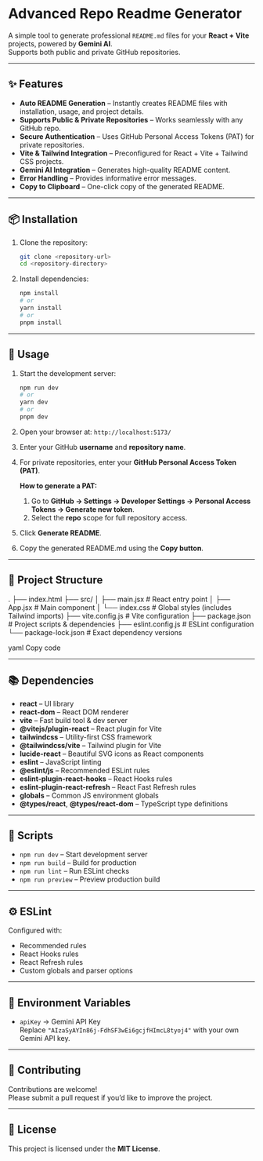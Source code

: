 # Advanced Repo Readme Generator

A simple tool to generate professional `README.md` files for your **React + Vite** projects, powered by **Gemini AI**.  
Supports both public and private GitHub repositories.

---

## ✨ Features

- **Auto README Generation** – Instantly creates README files with installation, usage, and project details.  
- **Supports Public & Private Repositories** – Works seamlessly with any GitHub repo.  
- **Secure Authentication** – Uses GitHub Personal Access Tokens (PAT) for private repositories.  
- **Vite & Tailwind Integration** – Preconfigured for React + Vite + Tailwind CSS projects.  
- **Gemini AI Integration** – Generates high-quality README content.  
- **Error Handling** – Provides informative error messages.  
- **Copy to Clipboard** – One-click copy of the generated README.  

---

## 📦 Installation

1. Clone the repository:

    ```bash
    git clone <repository-url>
    cd <repository-directory>
    ```

2. Install dependencies:

    ```bash
    npm install
    # or
    yarn install
    # or
    pnpm install
    ```

---

## 🚀 Usage

1. Start the development server:

    ```bash
    npm run dev
    # or
    yarn dev
    # or
    pnpm dev
    ```

2. Open your browser at: `http://localhost:5173/`

3. Enter your GitHub **username** and **repository name**.

4. For private repositories, enter your **GitHub Personal Access Token (PAT)**.  

   **How to generate a PAT:**
   1. Go to **GitHub → Settings → Developer Settings → Personal Access Tokens → Generate new token**.  
   2. Select the **repo** scope for full repository access.  

5. Click **Generate README**.  
6. Copy the generated README.md using the **Copy button**.  

---

## 📂 Project Structure

.
├── index.html
├── src/
│ ├── main.jsx # React entry point
│ ├── App.jsx # Main component
│ └── index.css # Global styles (includes Tailwind imports)
├── vite.config.js # Vite configuration
├── package.json # Project scripts & dependencies
├── eslint.config.js # ESLint configuration
└── package-lock.json # Exact dependency versions

yaml
Copy code

---

## 📚 Dependencies

- **react** – UI library  
- **react-dom** – React DOM renderer  
- **vite** – Fast build tool & dev server  
- **@vitejs/plugin-react** – React plugin for Vite  
- **tailwindcss** – Utility-first CSS framework  
- **@tailwindcss/vite** – Tailwind plugin for Vite  
- **lucide-react** – Beautiful SVG icons as React components  
- **eslint** – JavaScript linting  
- **@eslint/js** – Recommended ESLint rules  
- **eslint-plugin-react-hooks** – React Hooks rules  
- **eslint-plugin-react-refresh** – React Fast Refresh rules  
- **globals** – Common JS environment globals  
- **@types/react**, **@types/react-dom** – TypeScript type definitions  

---

## 📜 Scripts

- `npm run dev` – Start development server  
- `npm run build` – Build for production  
- `npm run lint` – Run ESLint checks  
- `npm run preview` – Preview production build  

---

## ⚙️ ESLint

Configured with:  
- Recommended rules  
- React Hooks rules  
- React Refresh rules  
- Custom globals and parser options  

---

## 🔑 Environment Variables

- `apiKey` → Gemini API Key  
  Replace `"AIzaSyAYIn86j-FdhSF3wEi6gcjfHImcL8tyoj4"` with your own Gemini API key.  

---

## 🤝 Contributing

Contributions are welcome!  
Please submit a pull request if you’d like to improve the project.  

---

## 📄 License

This project is licensed under the **MIT License**.
